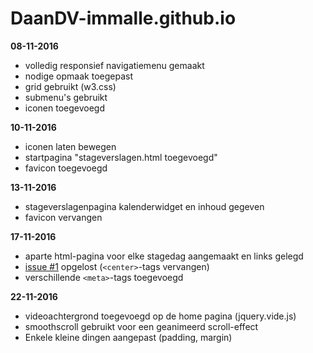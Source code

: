 # DaanDV-immalle.github.io
**08-11-2016**
- volledig responsief navigatiemenu gemaakt
- nodige opmaak toegepast
- grid gebruikt (w3.css)
- submenu's gebruikt
- iconen toegevoegd

**10-11-2016**
- iconen laten bewegen
- startpagina "stageverslagen.html toegevoegd"
- favicon toegevoegd

**13-11-2016**
- stageverslagenpagina kalenderwidget en inhoud gegeven
- favicon vervangen

**17-11-2016**
- aparte html-pagina voor elke stagedag aangemaakt en links gelegd
- [issue #1](https://github.com/DaanDV-immalle/DaanDV-immalle.github.io/issues/1) opgelost (`<center>`-tags vervangen)
- verschillende `<meta>`-tags toegevoegd 

**22-11-2016**
- videoachtergrond toegevoegd op de home pagina (jquery.vide.js)
- smoothscroll gebruikt voor een geanimeerd scroll-effect
- Enkele kleine dingen aangepast (padding, margin)
